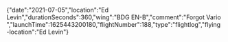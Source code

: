 {"date":"2021-07-05","location":"Ed Levin","durationSeconds":360,"wing":"BDG EN-B","comment":"Forgot Vario ","launchTime":1625443200180,"flightNumber":188,"type":"flightlog","flying-location":"Ed Levin"}
